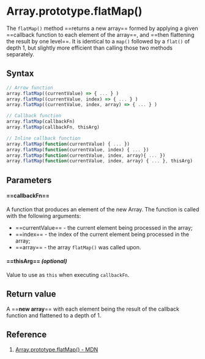 # Array.prototype.flatMap()

The `flatMap()` method ==returns a new array== formed by applying a given ==callback function to each element of the array==, and ==then flattening the result by one level==. It is identical to a `map()` followed by a `flat()` of depth 1, but slightly more efficient than calling those two methods separately.

## Syntax

```js
// Arrow function
array.flatMap((currentValue) => { ... } )
array.flatMap((currentValue, index) => { ... } )
array.flatMap((currentValue, index, array) => { ... } )

// Callback function
array.flatMap(callbackFn)
array.flatMap(callbackFn, thisArg)

// Inline callback function
array.flatMap(function(currentValue) { ... })
array.flatMap(function(currentValue, index) { ... })
array.flatMap(function(currentValue, index, array){ ... })
array.flatMap(function(currentValue, index, array) { ... }, thisArg)
```

## Parameters

#### ==**callbackFn**== 

A function that produces an element of the new Array. The function is called with the following arguments:

- ==currentValue== - the current element being processed in the array;
- ==index== - the index of the current element being processed in the array;
- ==array== - the array `flatMap()` was called upon.

#### ==**thisArg**== _(optional)_

Value to use as `this` when executing `callbackFn`.

## Return value

A ==**new array**== with each element being the result of the callback function and flattened to a depth of 1.

## Reference

1. [Array.prototype.flatMap() - MDN](https://developer.mozilla.org/en-US/docs/Web/JavaScript/Reference/Global_Objects/Array/flatMap)
